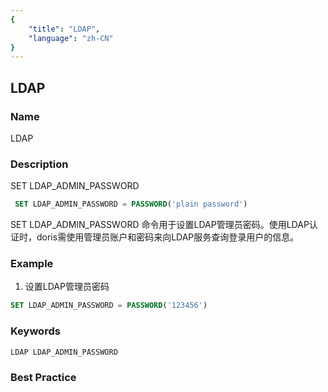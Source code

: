 ```yaml
---
{
    "title": "LDAP",
    "language": "zh-CN"
}
---
```


<!--
Licensed to the Apache Software Foundation (ASF) under one
or more contributor license agreements.  See the NOTICE file
distributed with this work for additional information
regarding copyright ownership.  The ASF licenses this file
to you under the Apache License, Version 2.0 (the
"License"); you may not use this file except in compliance
with the License.  You may obtain a copy of the License at

  http://www.apache.org/licenses/LICENSE-2.0

Unless required by applicable law or agreed to in writing,
software distributed under the License is distributed on an
"AS IS" BASIS, WITHOUT WARRANTIES OR CONDITIONS OF ANY
KIND, either express or implied.  See the License for the
specific language governing permissions and limitations
under the License.
-->

## LDAP

### Name

LDAP

### Description

SET LDAP_ADMIN_PASSWORD

```sql
 SET LDAP_ADMIN_PASSWORD = PASSWORD('plain password')
```

 SET LDAP_ADMIN_PASSWORD 命令用于设置LDAP管理员密码。使用LDAP认证时，doris需使用管理员账户和密码来向LDAP服务查询登录用户的信息。

### Example

1. 设置LDAP管理员密码
```sql
SET LDAP_ADMIN_PASSWORD = PASSWORD('123456')
```

### Keywords

    LDAP LDAP_ADMIN_PASSWORD

### Best Practice

